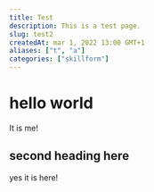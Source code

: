 ```yaml
---
title: Test
description: This is a test page.
slug: test2
createdAt: mar 1, 2022 13:00 GMT+1
aliases: ["t", "a"]
categories: ["skillform"]
---
```


# hello world

It is me!

## second heading here

yes it is here!
